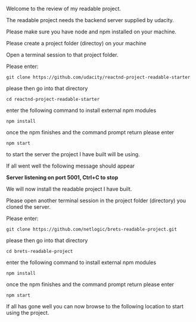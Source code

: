 Welcome to the review of my readable project.

The readable project needs the backend server supplied by udacity.

Please make sure you have node and npm installed on your machine.

Please create a project folder (directoy) on your machine

Open a terminal session to that project folder.

Please enter:

```git clone https://github.com/udacity/reactnd-project-readable-starter```

please then go into that directory

```cd reactnd-project-readable-starter```

enter the following command to install external npm modules

```npm install```

once the npm finishes and the command prompt return please enter

```npm start```

to start the server the project I have built will be using.

If all went well the following message should appear

__Server listening on port 5001, Ctrl+C to stop__

We will now install the readable project I have built.

Please open another terminal session in the project folder (directory) you
cloned the server.

Please enter:

```git clone https://github.com/netlogic/brets-readable-project.git```

please then go into that directory

```cd brets-readable-project```

enter the following command to install external npm modules

```npm install```

once the npm finishes and the command prompt return please enter

```npm start```

If all has gone well you can now browse to the following location
to start using the project.

